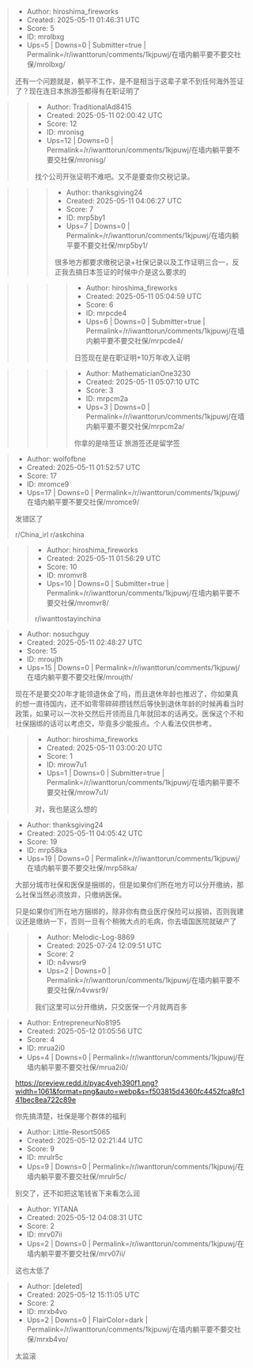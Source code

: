 > - Author: hiroshima_fireworks
> - Created: 2025-05-11 01:46:31 UTC
> - Score: 5
> - ID: mrolbxg
> - Ups=5 | Downs=0 | Submitter=true | Permalink=/r/iwanttorun/comments/1kjpuwj/在墙内躺平要不要交社保/mrolbxg/
>
> 还有一个问题就是，躺平不工作，是不是相当于这辈子拿不到任何海外签证了？现在连日本旅游签都得有在职证明了

>> - Author: TraditionalAd8415
>> - Created: 2025-05-11 02:00:42 UTC
>> - Score: 12
>> - ID: mronisg
>> - Ups=12 | Downs=0 | Permalink=/r/iwanttorun/comments/1kjpuwj/在墙内躺平要不要交社保/mronisg/
>>
>> 找个公司开张证明不难吧。又不是要查你交税记录。

>>> - Author: thanksgiving24
>>> - Created: 2025-05-11 04:06:27 UTC
>>> - Score: 7
>>> - ID: mrp5by1
>>> - Ups=7 | Downs=0 | Permalink=/r/iwanttorun/comments/1kjpuwj/在墙内躺平要不要交社保/mrp5by1/
>>>
>>> 很多地方都要求缴税记录+社保记录以及工作证明三合一，反正我去搞日本签证的时候中介是这么要求的

>>>> - Author: hiroshima_fireworks
>>>> - Created: 2025-05-11 05:04:59 UTC
>>>> - Score: 6
>>>> - ID: mrpcde4
>>>> - Ups=6 | Downs=0 | Submitter=true | Permalink=/r/iwanttorun/comments/1kjpuwj/在墙内躺平要不要交社保/mrpcde4/
>>>>
>>>> 日签现在是在职证明+10万年收入证明

>>>> - Author: MathematicianOne3230
>>>> - Created: 2025-05-11 05:07:10 UTC
>>>> - Score: 3
>>>> - ID: mrpcm2a
>>>> - Ups=3 | Downs=0 | Permalink=/r/iwanttorun/comments/1kjpuwj/在墙内躺平要不要交社保/mrpcm2a/
>>>>
>>>> 你拿的是啥签证 旅游签还是留学签

> - Author: wolfofbne
> - Created: 2025-05-11 01:52:57 UTC
> - Score: 17
> - ID: mromce9
> - Ups=17 | Downs=0 | Permalink=/r/iwanttorun/comments/1kjpuwj/在墙内躺平要不要交社保/mromce9/
>
> 发错区了 
> 
> r/China_irl
> r/askchina

>> - Author: hiroshima_fireworks
>> - Created: 2025-05-11 01:56:29 UTC
>> - Score: 10
>> - ID: mromvr8
>> - Ups=10 | Downs=0 | Submitter=true | Permalink=/r/iwanttorun/comments/1kjpuwj/在墙内躺平要不要交社保/mromvr8/
>>
>> r/iwanttostayinchina

> - Author: nosuchguy
> - Created: 2025-05-11 02:48:27 UTC
> - Score: 15
> - ID: mroujth
> - Ups=15 | Downs=0 | Permalink=/r/iwanttorun/comments/1kjpuwj/在墙内躺平要不要交社保/mroujth/
>
> 现在不是要交20年才能领退休金了吗，而且退休年龄也推迟了，你如果真的想一直待国内，还不如零零碎碎攒钱然后等快到退休年龄的时候再看当时政策，如果可以一次补交然后开领而且几年就回本的话再交。医保这个不和社保捆绑的话可以考虑交，毕竟多少能报点。个人看法仅供参考。

>> - Author: hiroshima_fireworks
>> - Created: 2025-05-11 03:00:20 UTC
>> - Score: 1
>> - ID: mrow7u1
>> - Ups=1 | Downs=0 | Submitter=true | Permalink=/r/iwanttorun/comments/1kjpuwj/在墙内躺平要不要交社保/mrow7u1/
>>
>> 对，我也是这么想的

> - Author: thanksgiving24
> - Created: 2025-05-11 04:05:42 UTC
> - Score: 19
> - ID: mrp58ka
> - Ups=19 | Downs=0 | Permalink=/r/iwanttorun/comments/1kjpuwj/在墙内躺平要不要交社保/mrp58ka/
>
> 大部分城市社保和医保是捆绑的，但是如果你们所在地方可以分开缴纳，那么社保当然必须放弃，只缴纳医保。
> 
> 只是如果你们所在地方捆绑的，除非你有商业医疗保险可以报销，否则我建议还是缴纳一下，否则一旦有个稍微大点的毛病，你去墙国医院就破产了

>> - Author: Melodic-Log-8869
>> - Created: 2025-07-24 12:09:51 UTC
>> - Score: 2
>> - ID: n4vwsr9
>> - Ups=2 | Downs=0 | Permalink=/r/iwanttorun/comments/1kjpuwj/在墙内躺平要不要交社保/n4vwsr9/
>>
>> 我们这里可以分开缴纳，只交医保一个月就两百多

> - Author: EntrepreneurNo8195
> - Created: 2025-05-12 01:05:56 UTC
> - Score: 4
> - ID: mrua2i0
> - Ups=4 | Downs=0 | Permalink=/r/iwanttorun/comments/1kjpuwj/在墙内躺平要不要交社保/mrua2i0/
>
> https://preview.redd.it/pyac4veh390f1.png?width=1061&format=png&auto=webp&s=f503815d4360fc4452fca8fc141bec8ea722c89e
> 
> 你先搞清楚，社保是哪个群体的福利

> - Author: Little-Resort5065
> - Created: 2025-05-12 02:21:44 UTC
> - Score: 9
> - ID: mrulr5c
> - Ups=9 | Downs=0 | Permalink=/r/iwanttorun/comments/1kjpuwj/在墙内躺平要不要交社保/mrulr5c/
>
> 别交了，还不如把这笔钱省下来看怎么润

> - Author: YITANA
> - Created: 2025-05-12 04:08:31 UTC
> - Score: 2
> - ID: mrv07ii
> - Ups=2 | Downs=0 | Permalink=/r/iwanttorun/comments/1kjpuwj/在墙内躺平要不要交社保/mrv07ii/
>
> 这也太低了

> - Author: [deleted]
> - Created: 2025-05-12 15:11:05 UTC
> - Score: 2
> - ID: mrxb4vo
> - Ups=2 | Downs=0 | FlairColor=dark | Permalink=/r/iwanttorun/comments/1kjpuwj/在墙内躺平要不要交社保/mrxb4vo/
>
> 太监滚
